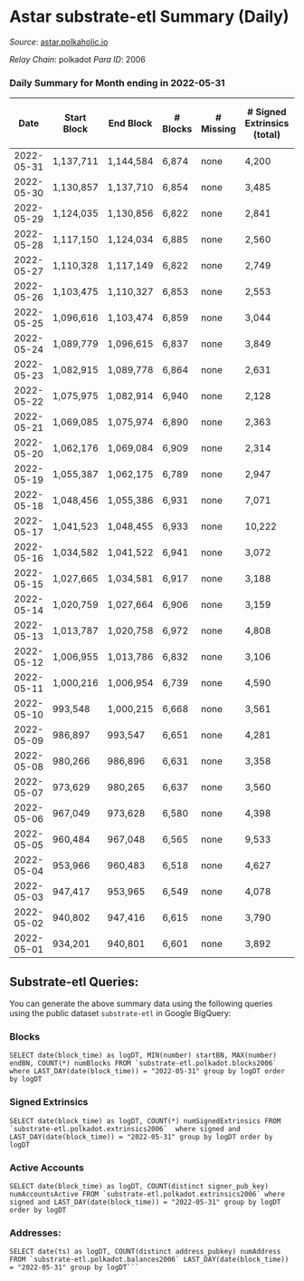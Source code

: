 # Astar substrate-etl Summary (Daily)

_Source_: [astar.polkaholic.io](https://astar.polkaholic.io)

*Relay Chain*: polkadot
*Para ID*: 2006



### Daily Summary for Month ending in 2022-05-31


| Date | Start Block | End Block | # Blocks | # Missing | # Signed Extrinsics (total) | # Active Accounts | # Addresses with Balances | # Events | # Transfers | # XCM Transfers In | # XCM Transfers Out |
| ---- | ----------- | --------- | -------- | --------- | --------------------------- | ----------------- | ------------------------- | -------- | ----------- | ------------------ | ------------------- |
| 2022-05-31 | 1,137,711 | 1,144,584 | 6,874 | none  | 4,200 | 2,292 | 348,723 | 2,227,873 | 18,707 ($15,410,339) | 158 ($348,322) |   |
| 2022-05-30 | 1,130,857 | 1,137,710 | 6,854 | none  | 3,485 | 1,771 | 348,258 | 1,903,936 | 21,017 ($29,093,579) | 46 ($549,516) |   |
| 2022-05-29 | 1,124,035 | 1,130,856 | 6,822 | none  | 2,841 | 1,446 | 347,878 | 2,130,699 | 16,930 ($1,623,800) | 54 ($15,826.10) |   |
| 2022-05-28 | 1,117,150 | 1,124,034 | 6,885 | none  | 2,560 | 1,286 |  | 2,605,359 | 11,446 ($4,147,548) | 49 ($45,285.69) |   |
| 2022-05-27 | 1,110,328 | 1,117,149 | 6,822 | none  | 2,749 | 1,364 | 346,757 | 2,565,844 | 13,050 ($9,248,401) | 75 ($32,731.53) |   |
| 2022-05-26 | 1,103,475 | 1,110,327 | 6,853 | none  | 2,553 | 1,322 | 346,422 | 2,277,835 | 11,226 ($6,900,700) | 39 ($15,354.24) |   |
| 2022-05-25 | 1,096,616 | 1,103,474 | 6,859 | none  | 3,044 | 1,467 | 346,166 | 2,342,249 | 14,617 ($18,954,215) | 25 ($15,429.19) |   |
| 2022-05-24 | 1,089,779 | 1,096,615 | 6,837 | none  | 3,849 | 1,835 |  | 1,873,460 | 15,626 ($17,285,198) | 19 ($423.45) |   |
| 2022-05-23 | 1,082,915 | 1,089,778 | 6,864 | none  | 2,631 | 1,444 |  | 1,826,430 | 10,316 ($6,117,682) | 7 ($146.19) |   |
| 2022-05-22 | 1,075,975 | 1,082,914 | 6,940 | none  | 2,128 | 1,057 | 345,206 | 1,506,700 | 9,683 ($1,958,584) | 9 ($80.89) |   |
| 2022-05-21 | 1,069,085 | 1,075,974 | 6,890 | none  | 2,363 | 1,205 |  | 1,853,714 | 10,148 ($3,978,217) | 15 ($12,448.89) |   |
| 2022-05-20 | 1,062,176 | 1,069,084 | 6,909 | none  | 2,314 | 1,176 | 344,753 | 1,728,003 | 10,358 ($4,720,577) | 17 ($2,780.53) |   |
| 2022-05-19 | 1,055,387 | 1,062,175 | 6,789 | none  | 2,947 | 1,534 | 344,378 | 1,969,245 | 11,309 ($3,276,915) | 27 ($5,133.49) |   |
| 2022-05-18 | 1,048,456 | 1,055,386 | 6,931 | none  | 7,071 | 2,759 | 343,645 | 3,246,781 | 15,354 ($9,129,625) | 32 ($10,243.63) |   |
| 2022-05-17 | 1,041,523 | 1,048,455 | 6,933 | none  | 10,222 | 1,896 | 343,267 | 3,342,384 | 16,598 ($23,148,916) | 17 ($416.37) |   |
| 2022-05-16 | 1,034,582 | 1,041,522 | 6,941 | none  | 3,072 | 1,532 |  | 3,177,790 | 13,148 ($5,278,514) | 4 ($11.72) |   |
| 2022-05-15 | 1,027,665 | 1,034,581 | 6,917 | none  | 3,188 | 1,540 |  | 2,978,630 | 14,243 ($7,012,781) |   |   |
| 2022-05-14 | 1,020,759 | 1,027,664 | 6,906 | none  | 3,159 | 1,417 |  | 3,106,061 | 15,510 ($8,768,348) |   |   |
| 2022-05-13 | 1,013,787 | 1,020,758 | 6,972 | none  | 4,808 | 2,079 |  | 3,407,508 | 21,563 ($17,634,272) |   |   |
| 2022-05-12 | 1,006,955 | 1,013,786 | 6,832 | none  | 3,106 | 1,410 |  | 3,177,322 | 22,523 ($51,303,921) |   |   |
| 2022-05-11 | 1,000,216 | 1,006,954 | 6,739 | none  | 4,590 | 1,811 |  | 3,640,332 | 23,040 ($61,485,370) |   |   |
| 2022-05-10 | 993,548 | 1,000,215 | 6,668 | none  | 3,561 | 1,715 |  | 2,391,004 | 13,690 ($14,745,340) | 2 ($30.85) |   |
| 2022-05-09 | 986,897 | 993,547 | 6,651 | none  | 4,281 | 2,080 |  | 2,709,533 | 17,514 ($20,567,593) |   |   |
| 2022-05-08 | 980,266 | 986,896 | 6,631 | none  | 3,358 | 1,683 |  | 2,547,051 | 13,791 ($9,828,856) |   |   |
| 2022-05-07 | 973,629 | 980,265 | 6,637 | none  | 3,560 | 1,750 |  | 2,623,717 | 15,108 ($10,700,464) |   |   |
| 2022-05-06 | 967,049 | 973,628 | 6,580 | none  | 4,398 | 2,061 |  | 2,653,057 | 16,886 ($15,270,066) |   |   |
| 2022-05-05 | 960,484 | 967,048 | 6,565 | none  | 9,533 | 1,957 |  | 2,827,024 | 23,114 ($23,577,515) |   |   |
| 2022-05-04 | 953,966 | 960,483 | 6,518 | none  | 4,627 | 2,128 |  | 3,129,771 | 18,572 ($27,769,504) |   |   |
| 2022-05-03 | 947,417 | 953,965 | 6,549 | none  | 4,078 | 1,919 |  | 2,693,348 | 16,775 ($19,465,928) |   |   |
| 2022-05-02 | 940,802 | 947,416 | 6,615 | none  | 3,790 | 1,908 |  | 2,577,798 | 14,737 ($16,935,850) |   |   |
| 2022-05-01 | 934,201 | 940,801 | 6,601 | none  | 3,892 | 1,850 |  | 2,233,973 | 17,014 ($19,521,470) |   |   |

## Substrate-etl Queries:
You can generate the above summary data using the following queries using the public dataset `substrate-etl` in Google BigQuery:


### Blocks
```
SELECT date(block_time) as logDT, MIN(number) startBN, MAX(number) endBN, COUNT(*) numBlocks FROM `substrate-etl.polkadot.blocks2006`  where LAST_DAY(date(block_time)) = "2022-05-31" group by logDT order by logDT
```


### Signed Extrinsics
```
SELECT date(block_time) as logDT, COUNT(*) numSignedExtrinsics FROM `substrate-etl.polkadot.extrinsics2006`  where signed and LAST_DAY(date(block_time)) = "2022-05-31" group by logDT order by logDT
```


### Active Accounts
```
SELECT date(block_time) as logDT, COUNT(distinct signer_pub_key) numAccountsActive FROM `substrate-etl.polkadot.extrinsics2006` where signed and LAST_DAY(date(block_time)) = "2022-05-31" group by logDT order by logDT
```


### Addresses:
```
SELECT date(ts) as logDT, COUNT(distinct address_pubkey) numAddress FROM `substrate-etl.polkadot.balances2006` LAST_DAY(date(block_time)) = "2022-05-31" group by logDT```

